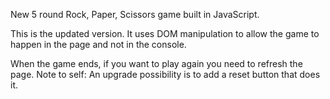 New 5 round Rock, Paper, Scissors game built in JavaScript.

This is the updated version. It uses DOM manipulation to allow the game to happen in the page and not in the console.

When the game ends, if you want to play again you need to refresh the page. Note to self: An upgrade possibility is to add a reset button that does it.